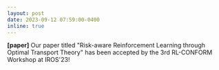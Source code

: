 ```yaml
---
layout: post
date: 2023-09-12 07:59:00-0400
inline: true
---
```

**[paper]** Our paper titled "Risk-aware Reinforcement Learning through Optimal Transport Theory" has been accepted by the 3rd RL-CONFORM Workshop at IROS'23!